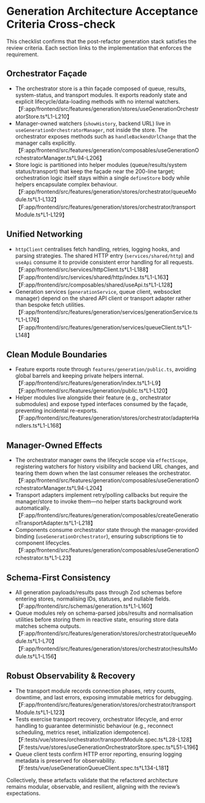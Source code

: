 # Generation Architecture Acceptance Criteria Cross-check

This checklist confirms that the post-refactor generation stack satisfies the review criteria. Each section links to the implementation that enforces the requirement.

## Orchestrator Façade

- The orchestrator store is a thin façade composed of queue, results, system-status, and transport modules. It exports readonly state and explicit lifecycle/data-loading methods with no internal watchers.【F:app/frontend/src/features/generation/stores/useGenerationOrchestratorStore.ts†L1-L210】
- Manager-owned watchers (`showHistory`, backend URL) live in `useGenerationOrchestratorManager`, not inside the store. The orchestrator exposes methods such as `handleBackendUrlChange` that the manager calls explicitly.【F:app/frontend/src/features/generation/composables/useGenerationOrchestratorManager.ts†L94-L206】
- Store logic is partitioned into helper modules (queue/results/system status/transport) that keep the façade near the 200-line target; orchestration logic itself stays within a single `defineStore` body while helpers encapsulate complex behaviour.【F:app/frontend/src/features/generation/stores/orchestrator/queueModule.ts†L1-L132】【F:app/frontend/src/features/generation/stores/orchestrator/transportModule.ts†L1-L129】

## Unified Networking

- `httpClient` centralises fetch handling, retries, logging hooks, and parsing strategies. The shared HTTP entry (`services/shared/http`) and `useApi` consume it to provide consistent error handling for all requests.【F:app/frontend/src/services/httpClient.ts†L1-L188】【F:app/frontend/src/services/shared/http/index.ts†L1-L163】【F:app/frontend/src/composables/shared/useApi.ts†L1-L128】
- Generation services (`generationService`, queue client, websocket manager) depend on the shared API client or transport adapter rather than bespoke fetch utilities.【F:app/frontend/src/features/generation/services/generationService.ts†L1-L176】【F:app/frontend/src/features/generation/services/queueClient.ts†L1-L148】

## Clean Module Boundaries

- Feature exports route through `features/generation/public.ts`, avoiding global barrels and keeping private helpers internal.【F:app/frontend/src/features/generation/index.ts†L1-L9】【F:app/frontend/src/features/generation/public.ts†L1-L120】
- Helper modules live alongside their feature (e.g., orchestrator submodules) and expose typed interfaces consumed by the façade, preventing incidental re-exports.【F:app/frontend/src/features/generation/stores/orchestrator/adapterHandlers.ts†L1-L168】

## Manager-Owned Effects

- The orchestrator manager owns the lifecycle scope via `effectScope`, registering watchers for history visibility and backend URL changes, and tearing them down when the last consumer releases the orchestrator.【F:app/frontend/src/features/generation/composables/useGenerationOrchestratorManager.ts†L94-L204】
- Transport adapters implement retry/polling callbacks but require the manager/store to invoke them—no helper starts background work automatically.【F:app/frontend/src/features/generation/composables/createGenerationTransportAdapter.ts†L1-L218】
- Components consume orchestrator state through the manager-provided binding (`useGenerationOrchestrator`), ensuring subscriptions tie to component lifecycles.【F:app/frontend/src/features/generation/composables/useGenerationOrchestrator.ts†L1-L23】

## Schema-First Consistency

- All generation payloads/results pass through Zod schemas before entering stores, normalising IDs, statuses, and nullable fields.【F:app/frontend/src/schemas/generation.ts†L1-L160】
- Queue modules rely on schema-parsed jobs/results and normalisation utilities before storing them in reactive state, ensuring store data matches schema outputs.【F:app/frontend/src/features/generation/stores/orchestrator/queueModule.ts†L1-L70】【F:app/frontend/src/features/generation/stores/orchestrator/resultsModule.ts†L1-L156】

## Robust Observability & Recovery

- The transport module records connection phases, retry counts, downtime, and last errors, exposing immutable metrics for debugging.【F:app/frontend/src/features/generation/stores/orchestrator/transportModule.ts†L1-L123】
- Tests exercise transport recovery, orchestrator lifecycle, and error handling to guarantee deterministic behaviour (e.g., reconnect scheduling, metrics reset, initialization idempotence).【F:tests/vue/stores/orchestrator/transportModule.spec.ts†L28-L128】【F:tests/vue/stores/useGenerationOrchestratorStore.spec.ts†L51-L196】
- Queue client tests confirm HTTP error reporting, ensuring logging metadata is preserved for observability.【F:tests/vue/useGenerationQueueClient.spec.ts†L134-L181】

Collectively, these artefacts validate that the refactored architecture remains modular, observable, and resilient, aligning with the review’s expectations.
